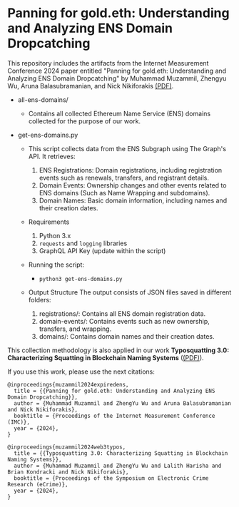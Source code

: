 # Panning for gold.eth: Understanding and Analyzing ENS Domain Dropcatching
This repository includes the artifacts from the Internet Measurement Conference 2024 paper entitled "Panning for gold.eth: Understanding and Analyzing ENS Domain Dropcatching" by Muhammad Muzammil, Zhengyu Wu, Aruna Balasubramanian, and Nick Nikiforakis [(PDF)](https://www.securitee.org/files/ens_domains_imc2024.pdf).

- all-ens-domains/
    - Contains all collected Ethereum Name Service (ENS) domains collected for the purpose of our work.

- get-ens-domains.py
    - This script collects data from the ENS Subgraph using The Graph's API. It retrieves:
        1. ENS Registrations: Domain registrations, including registration events such as renewals, transfers, and registrant details.
        2. Domain Events: Ownership changes and other events related to ENS domains (Such as Name Wrapping and subdomains).
        3. Domain Names: Basic domain information, including names and their creation dates.

    - Requirements
        1. Python 3.x
        2. `requests` and `logging` libraries
        3. GraphQL API Key (update within the script)

    - Running the script:
        - `python3 get-ens-domains.py`

    - Output Structure
        The output consists of JSON files saved in different folders:
        1. registrations/: Contains all ENS domain registration data.
        2. domain-events/: Contains events such as new ownership, transfers, and wrapping.
        3. domains/: Contains domain names and their creation dates.

This collection methodology is also applied in our work **Typosquatting 3.0: Characterizing Squatting in Blockchain Naming Systems** ([(PDF)](https://github.com/pragseclab/ens-dropcatching)).

If you use this work, please use the next citations:

```
@inproceedings{muzammil2024expiredens,
  title = {{Panning for gold.eth: Understanding and Analyzing ENS Domain Dropcatching}},
  author = {Muhammad Muzammil and ZhengYu Wu and Aruna Balasubramanian and Nick Nikiforakis},
  booktitle = {Proceedings of the Internet Measurement Conference (IMC)},
  year = {2024},
}

@inproceedings{muzammil2024web3typos,
  title = {{Typosquatting 3.0: Characterizing Squatting in Blockchain Naming Systems}},
  author = {Muhammad Muzammil and ZhengYu Wu and Lalith Harisha and Brian Kondracki and Nick Nikiforakis},
  booktitle = {Proceedings of the Symposium on Electronic Crime Research (eCrime)},
  year = {2024},
}
```
